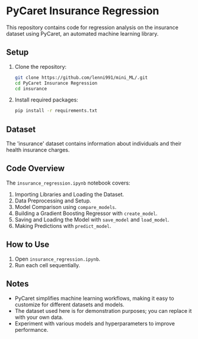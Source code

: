 # PyCaret Insurance Regression

This repository contains code for regression analysis on the insurance dataset using PyCaret, an automated machine learning library.

## Setup

1. Clone the repository:

   ```bash
   git clone https://github.com/lenni991/mini_ML/.git
   cd PyCaret Insurance Regression
   cd insurance
   ```

2. Install required packages:

   ```bash
   pip install -r requirements.txt
   ```

## Dataset

The 'insurance' dataset contains information about individuals and their health insurance charges.

## Code Overview

The `insurance_regression.ipynb` notebook covers:

1. Importing Libraries and Loading the Dataset.
2. Data Preprocessing and Setup.
3. Model Comparison using `compare_models`.
4. Building a Gradient Boosting Regressor with `create_model`.
5. Saving and Loading the Model with `save_model` and `load_model`.
6. Making Predictions with `predict_model`.

## How to Use

1. Open `insurance_regression.ipynb`.
2. Run each cell sequentially.

## Notes

- PyCaret simplifies machine learning workflows, making it easy to customize for different datasets and models.
- The dataset used here is for demonstration purposes; you can replace it with your own data.
- Experiment with various models and hyperparameters to improve performance.
